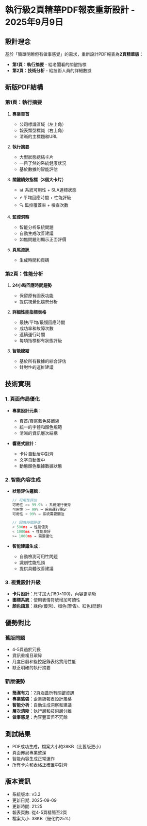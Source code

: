 # 執行級2頁精華PDF報表重新設計 - 2025年9月9日

## 設計理念

基於「簡單明瞭但有做事感覺」的需求，重新設計PDF報表為**2頁精華版**：
- **第1頁：執行摘要** - 給老闆看的關鍵指標
- **第2頁：技術分析** - 給技術人員的詳細數據

## 新版PDF結構

### 第1頁：執行摘要
1. **專業頁首**
   - 公司標識區域（左上角）
   - 報表類型標識（右上角）
   - 清晰的主標題和URL

2. **執行摘要**
   - 大型狀態總結卡片
   - 一目了然的系統健康狀況
   - 基於數據的智能評估

3. **關鍵績效指標（3個大卡片）**
   - 📊 系統可用性 + SLA達標狀態
   - ⚡ 平均回應時間 + 性能評級
   - 🔍 監控覆蓋率 + 檢查次數

4. **監控洞察**
   - 智能分析系統問題
   - 自動生成改善建議
   - 如無問題則顯示正面評價

5. **頁尾資訊**
   - 生成時間和頁碼

### 第2頁：性能分析
1. **24小時回應時間趨勢**
   - 保留原有圖表功能
   - 提供視覺化趨勢分析

2. **詳細性能指標表格**
   - 最快/平均/最慢回應時間
   - 成功率和故障次數
   - 連續運行時間
   - 每項指標都有狀態評級

3. **智能總結**
   - 基於所有數據的綜合評估
   - 針對性的運維建議

## 技術實現

### 1. 頁面佈局優化
- **專業設計元素**：
  - 頁首/頁尾藍色裝飾線
  - 統一的字體和顏色規範
  - 清晰的資訊層次結構

- **響應式設計**：
  - 卡片自動居中對齊
  - 文字自動置中
  - 動態顏色根據數據狀態

### 2. 智能內容生成
- **狀態評估邏輯**：
  ```javascript
  // 可用性評估
  可用性 >= 99.9% → 系統運行優秀
  可用性 >= 99% → 系統運行穩定
  可用性 < 99% → 系統需要關注

  // 回應時間評估
  < 500ms → 性能優秀
  < 1000ms → 性能良好
  >= 1000ms → 需要優化
  ```

- **智能建議生成**：
  - 自動檢測可用性問題
  - 識別性能瓶頸
  - 提供具體改善建議

### 3. 視覺設計升級
- **卡片設計**：尺寸加大(160×100)，內容更清晰
- **圖標系統**：使用表情符號增加可讀性
- **顏色語意**：綠色(優秀)、橙色(警告)、紅色(問題)

## 優勢對比

### 舊版問題
- 4-5頁過於冗長
- 資訊重複且瑣碎
- 月度日曆和監控記錄表格實用性低
- 缺乏明確的執行摘要

### 新版優勢
- **簡潔有力**：2頁涵蓋所有關鍵資訊
- **專業感強**：企業級報表設計風格
- **智能分析**：自動生成洞察和建議
- **層次清晰**：執行層和技術層分離
- **做事感足**：內容豐富但不冗餘

## 測試結果
- PDF成功生成，檔案大小約38KB（比舊版更小）
- 頁面佈局專業整潔
- 智能內容生成正常運作
- 所有卡片和表格正確置中對齊

## 版本資訊
- 系統版本: v3.2
- 更新日期: 2025-09-09
- 更新時間: 21:25
- 報表頁數: 從4-5頁精簡至2頁
- 檔案大小: 38KB（優化約25%）